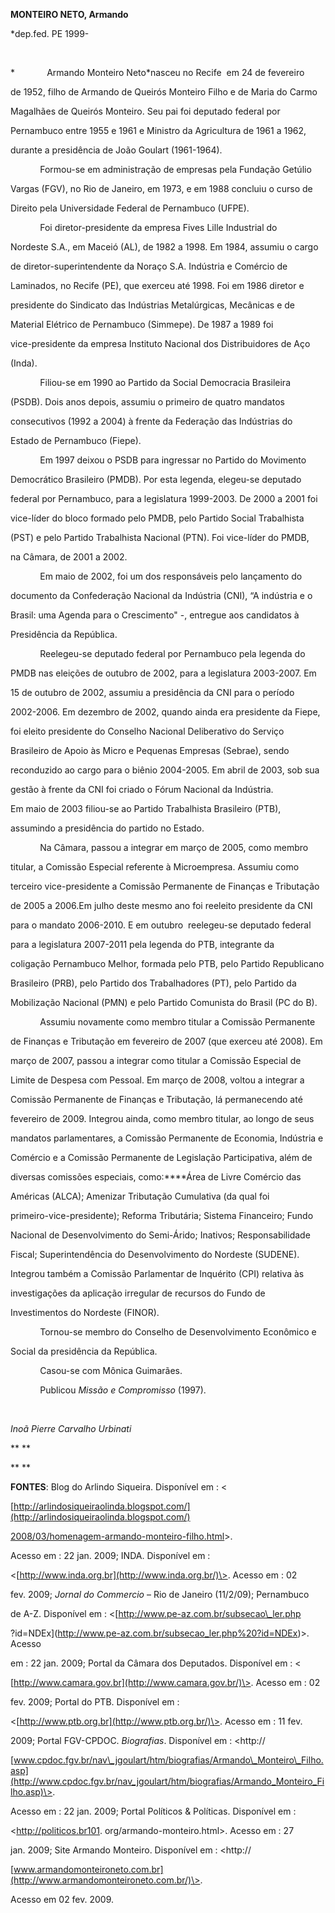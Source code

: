 **MONTEIRO NETO, Armando**



\*dep.fed. PE 1999-



 



*             Armando Monteiro Neto*nasceu no Recife  em 24 de fevereiro

de 1952, filho de Armando de Queirós Monteiro Filho e de Maria do Carmo

Magalhães de Queirós Monteiro. Seu pai foi deputado federal por

Pernambuco entre 1955 e 1961 e Ministro da Agricultura de 1961 a 1962,

durante a presidência de João Goulart (1961-1964).



            Formou-se em administração de empresas pela Fundação Getúlio

Vargas (FGV), no Rio de Janeiro, em 1973, e em 1988 concluiu o curso de

Direito pela Universidade Federal de Pernambuco (UFPE).



            Foi diretor-presidente da empresa Fives Lille Industrial do

Nordeste S.A., em Maceió (AL), de 1982 a 1998. Em 1984, assumiu o cargo

de diretor-superintendente da Noraço S.A. Indústria e Comércio de

Laminados, no Recife (PE), que exerceu até 1998. Foi em 1986 diretor e

presidente do Sindicato das Indústrias Metalúrgicas, Mecânicas e de

Material Elétrico de Pernambuco (Simmepe). De 1987 a 1989 foi

vice-presidente da empresa Instituto Nacional dos Distribuidores de Aço

(Inda).



            Filiou-se em 1990 ao Partido da Social Democracia Brasileira

(PSDB). Dois anos depois, assumiu o primeiro de quatro mandatos

consecutivos (1992 a 2004) à frente da Federação das Indústrias do

Estado de Pernambuco (Fiepe).



            Em 1997 deixou o PSDB para ingressar no Partido do Movimento

Democrático Brasileiro (PMDB). Por esta legenda, elegeu-se deputado

federal por Pernambuco, para a legislatura 1999-2003. De 2000 a 2001 foi

vice-líder do bloco formado pelo PMDB, pelo Partido Social Trabalhista

(PST) e pelo Partido Trabalhista Nacional (PTN). Foi vice-líder do PMDB,

na Câmara, de 2001 a 2002.



            Em maio de 2002, foi um dos responsáveis pelo lançamento do

documento da Confederação Nacional da Indústria (CNI), “A indústria e o

Brasil: uma Agenda para o Crescimento" -, entregue aos candidatos à

Presidência da República.



            Reelegeu-se deputado federal por Pernambuco pela legenda do

PMDB nas eleições de outubro de 2002, para a legislatura 2003-2007. Em

15 de outubro de 2002, assumiu a presidência da CNI para o período

2002-2006. Em dezembro de 2002, quando ainda era presidente da Fiepe,

foi eleito presidente do Conselho Nacional Deliberativo do Serviço

Brasileiro de Apoio às Micro e Pequenas Empresas (Sebrae), sendo

reconduzido ao cargo para o biênio 2004-2005. Em abril de 2003, sob sua

gestão à frente da CNI foi criado o Fórum Nacional da Indústria.



Em maio de 2003 filiou-se ao Partido Trabalhista Brasileiro (PTB),

assumindo a presidência do partido no Estado.



            Na Câmara, passou a integrar em março de 2005, como membro

titular, a Comissão Especial referente à Microempresa. Assumiu como

terceiro vice-presidente a Comissão Permanente de Finanças e Tributação

de 2005 a 2006.Em julho deste mesmo ano foi reeleito presidente da CNI

para o mandato 2006-2010. E em outubro  reelegeu-se deputado federal

para a legislatura 2007-2011 pela legenda do PTB, integrante da

coligação Pernambuco Melhor, formada pelo PTB, pelo Partido Republicano

Brasileiro (PRB), pelo Partido dos Trabalhadores (PT), pelo Partido da

Mobilização Nacional (PMN) e pelo Partido Comunista do Brasil (PC do B).



            Assumiu novamente como membro titular a Comissão Permanente

de Finanças e Tributação em fevereiro de 2007 (que exerceu até 2008). Em

março de 2007, passou a integrar como titular a Comissão Especial de

Limite de Despesa com Pessoal. Em março de 2008, voltou a integrar a

Comissão Permanente de Finanças e Tributação, lá permanecendo até

fevereiro de 2009. Integrou ainda, como membro titular, ao longo de seus

mandatos parlamentares, a Comissão Permanente de Economia, Indústria e

Comércio e a Comissão Permanente de Legislação Participativa, além de

diversas comissões especiais, como:****Área de Livre Comércio das

Américas (ALCA); Amenizar Tributação Cumulativa (da qual foi

primeiro-vice-presidente); Reforma Tributária; Sistema Financeiro; Fundo

Nacional de Desenvolvimento do Semi-Árido; Inativos; Responsabilidade

Fiscal; Superintendência do Desenvolvimento do Nordeste (SUDENE).

Integrou também a Comissão Parlamentar de Inquérito (CPI) relativa às

investigações da aplicação irregular de recursos do Fundo de

Investimentos do Nordeste (FINOR).



            Tornou-se membro do Conselho de Desenvolvimento Econômico e

Social da presidência da República.



            Casou-se com Mônica Guimarães.



            Publicou *Missão e Compromisso* (1997).



 



*Inoã Pierre Carvalho Urbinati*



** **



** **



**FONTES**: Blog do Arlindo Siqueira. Disponível em : \<

[http://arlindosiqueiraolinda.blogspot.com/](http://arlindosiqueiraolinda.blogspot.com/)



[2008/03/homenagem-armando-monteiro-filho.html](http://arlindosiqueiraolinda.blogspot.com/2008/03/homenagem-armando-monteiro-filho.html)\>.

Acesso em : 22 jan. 2009; INDA. Disponível em :

\<[http://www.inda.org.br](http://www.inda.org.br/)\>. Acesso em : 02

fev. 2009; *Jornal do Commercio* – Rio de Janeiro (11/2/09); Pernambuco

de A-Z. Disponível em : \<[http://www.pe-az.com.br/subsecao\_ler.php

?id=NDEx](http://www.pe-az.com.br/subsecao_ler.php%20?id=NDEx)\>. Acesso

em : 22 jan. 2009; Portal da Câmara dos Deputados. Disponível em : \<

[http://www.camara.gov.br](http://www.camara.gov.br/)\>. Acesso em : 02

fev. 2009; Portal do PTB. Disponível em :

\<[http://www.ptb.org.br](http://www.ptb.org.br/)\>. Acesso em : 11 fev.

2009; Portal FGV-CPDOC. *Biografias*. Disponível em : \<http://

[www.cpdoc.fgv.br/nav\_jgoulart/htm/biografias/Armando\_Monteiro\_Filho.asp](http://www.cpdoc.fgv.br/nav_jgoulart/htm/biografias/Armando_Monteiro_Filho.asp)\>.

Acesso em : 22 jan. 2009; Portal Políticos & Políticas. Disponível em :

\<http://politicos.br101. org/armando-monteiro.html\>. Acesso em : 27

jan. 2009; Site Armando Monteiro. Disponível em : \<http://

[www.armandomonteironeto.com.br](http://www.armandomonteironeto.com.br/)\>.

Acesso em 02 fev. 2009.



 



 



 



 



 



 



 



 



 



 



 



 



 



 



 



 



 



 



 



 



 



 


